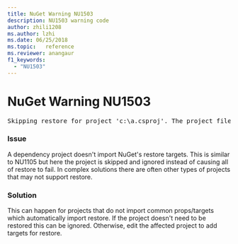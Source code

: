 ```yaml
---
title: NuGet Warning NU1503
description: NU1503 warning code
author: zhili1208
ms.author: lzhi
ms.date: 06/25/2018
ms.topic:   reference
ms.reviewer: anangaur
f1_keywords: 
  - "NU1503"
---
```


# NuGet Warning NU1503

<pre>Skipping restore for project 'c:\a.csproj'. The project file may be invalid or missing targets required for restore.</pre>

### Issue
A dependency project doesn't import NuGet's restore targets. This is similar to NU1105 but here the project is skipped and ignored instead of causing all of restore to fail. In complex solutions there are often other types of projects that may not support restore.

### Solution
This can happen for projects that do not import common props/targets which automatically import restore. If the project doesn't need to be restored this can be ignored. Otherwise, edit the affected project to add targets for restore.